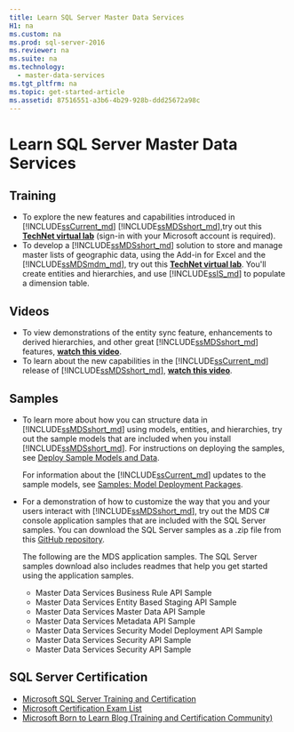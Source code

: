```yaml
---
title: Learn SQL Server Master Data Services
H1: na
ms.custom: na
ms.prod: sql-server-2016
ms.reviewer: na
ms.suite: na
ms.technology: 
  - master-data-services
ms.tgt_pltfrm: na
ms.topic: get-started-article
ms.assetid: 87516551-a3b6-4b29-928b-ddd25672a98c
---
```

# Learn SQL Server Master Data Services
  
  
## Training  
* To explore the new features and capabilities introduced in [!INCLUDE[ssCurrent_md](../../Topics/TopicNameContainA/includes/ssCurrent_md.md)] [!INCLUDE[ssMDSshort_md](../../Topics/TopicNameContainA/includes/ssMDSshort_md.md)],try out this [**TechNet virtual lab**](https://vlabs.holsystems.com/vlabs/technet?eng=VLabs&amp;auth=none&amp;src=vlabs&amp;altadd=true&amp;labid=23113&amp;lod=true) (sign-in with your Microsoft account is required).  
* To develop a [!INCLUDE[ssMDSshort_md](../../Topics/TopicNameContainA/includes/ssMDSshort_md.md)] solution to store and manage master lists of geographic data, using the Add-in for Excel and the [!INCLUDE[ssMDSmdm_md](../../Topics/TopicNameContainA/includes/ssMDSmdm_md.md)], try out this [**TechNet virtual lab**](https://vlabs.holsystems.com/vlabs/technet?eng=VLabs&amp;auth=none&amp;src=vlabs&amp;altadd=true&amp;labid=23112&amp;lod=true). You'll create entities and hierarchies, and use [!INCLUDE[ssIS_md](../../Topics/TopicNameContainA/includes/ssIS_md.md)] to populate a dimension table.  
  
## Videos  
* To view demonstrations of the entity sync feature, enhancements to derived hierarchies, and other great [!INCLUDE[ssMDSshort_md](../../Topics/TopicNameContainA/includes/ssMDSshort_md.md)] features, [**watch this video**](https://www.youtube.com/watch?v=6lQSc-eLkvk).  
* To learn about the new capabilities in the [!INCLUDE[ssCurrent_md](../../Topics/TopicNameContainA/includes/ssCurrent_md.md)] release of [!INCLUDE[ssMDSshort_md](../../Topics/TopicNameContainA/includes/ssMDSshort_md.md)], [**watch this video**](https://www.youtube.com/watch?v=cKA72FpOVxI).  
  
## Samples  
* To learn more about how you can structure data in [!INCLUDE[ssMDSshort_md](../../Topics/TopicNameContainA/includes/ssMDSshort_md.md)] using models, entities, and hierarchies, try out the sample models that are included when you install [!INCLUDE[ssMDSshort_md](../../Topics/TopicNameContainA/includes/ssMDSshort_md.md)]. For instructions on deploying the samples, see  [Deploy Sample Models and Data](../../Topics/TopicNameNotContainA/Master-Data-Services.md#deploySample).   
  
    For information about the [!INCLUDE[ssCurrent_md](../../Topics/TopicNameContainA/includes/ssCurrent_md.md)] updates to the sample models, see [Samples: Model Deployment Packages](Samples%3a%20Model%20Deployment%20Packages%20%28Master%20Data%20Services%29.xml).  
  
* For a demonstration of how to customize the way that you and your users interact with [!INCLUDE[ssMDSshort_md](../../Topics/TopicNameContainA/includes/ssMDSshort_md.md)], try out the MDS C# console application samples that are included with the SQL Server samples. You can download the SQL Server samples as a .zip file from this [GitHub repository](https://github.com/Microsoft/sql-server-samples).  
  
    The following are the MDS application samples. The SQL Server samples download also includes    readmes that help you get started using the application samples.  
    * Master Data Services Business Rule API Sample  
    * Master Data Services Entity Based Staging API Sample  
    * Master Data Services Master Data API Sample  
    * Master Data Services Metadata API Sample  
    * Master Data Services Security Model Deployment API Sample  
    * Master Data Services Security API Sample  
    * Master Data Services Security API Sample  
  
## SQL Server Certification  
* [Microsoft SQL Server Training and Certification](https://www.microsoft.com/en-us/learning/sql-training.aspx)  
* [Microsoft Certification Exam List](https://www.microsoft.com/en-us/learning/exam-list.aspx)  
* [Microsoft Born to Learn Blog (Training and Certification Community)](https://borntolearn.mslearn.net/b/weblog/archive/2016/03)  
  
  
  
  
  
  
